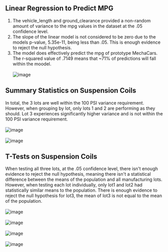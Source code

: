 ## Linear Regression to Predict MPG
1. The vehicle_length and ground_clearance provided a non-random amount of variance to the mpg values in the dataset at the .05 confidence level.
2. The slope of the linear model is not considered to be zero due to the models p-value, 5.35e-11, being less than .05. This is enough evidence to reject the null hypothesis.
3. The model does effectively predict the mpg of prototype MechaCars. The r-squared value of .7149 means that ~71% of predictions will fall within the moodel. <br>
<br>![image](https://user-images.githubusercontent.com/88811124/145729365-4f816247-893d-4918-95cf-26690cd2a3df.png)

## Summary Statistics on Suspension Coils
In total, the 3 lots are well within the 100 PSI variance requirement. However, when grouping by lot, only lots 1 and 2 are performing as they should. Lot 3 experiences significantly higher variance and is not within the 100 PSI variance requirement. <br>
<br>![image](https://user-images.githubusercontent.com/88811124/145731268-b609e4eb-7173-4707-9687-5a7859c16515.png)<br>
<br>![image](https://user-images.githubusercontent.com/88811124/145731278-fb14df63-5d18-481e-adb0-673f00e64ab6.png)

## T-Tests on Suspension Coils
When testing all three lots, at  the .05 confidence level, there isn't enough evidence to reject the null hypothesis, meaning there isn't a statistical difference between the means of the population and all manufacturing lots. However, when testing each lot individually, only lot1 and lot2 had statistically similar means to the population. There is enough evidence to reject the null hypothesis for lot3, the mean of lot3 is not equal to the mean of the population.<br>
<br>![image](https://user-images.githubusercontent.com/88811124/145734953-01c27c1d-bb6a-4d79-905d-2562399efa77.png)<br>
<br>![image](https://user-images.githubusercontent.com/88811124/145734978-82b5788c-ca7e-49c2-8015-a1cb30282ef8.png)<br>
<br>![image](https://user-images.githubusercontent.com/88811124/145734990-721fdac7-8315-4b64-aafc-0f378efbaa66.png)<br>
<br>![image](https://user-images.githubusercontent.com/88811124/145734997-07db92d0-91ff-493e-9cb7-6c939506c2f6.png)<br>
